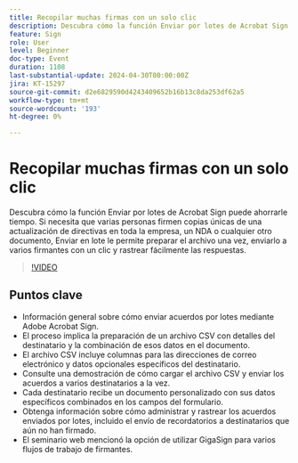 ```yaml
---
title: Recopilar muchas firmas con un solo clic
description: Descubra cómo la función Enviar por lotes de Acrobat Sign puede ahorrarle tiempo.
feature: Sign
role: User
level: Beginner
doc-type: Event
duration: 1108
last-substantial-update: 2024-04-30T00:00:00Z
jira: KT-15297
source-git-commit: d2e6829590d4243409652b16b13c8da253df62a5
workflow-type: tm+mt
source-wordcount: '193'
ht-degree: 0%

---
```



# Recopilar muchas firmas con un solo clic

Descubra cómo la función Enviar por lotes de Acrobat Sign puede ahorrarle tiempo. Si necesita que varias personas firmen copias únicas de una actualización de directivas en toda la empresa, un NDA o cualquier otro documento, Enviar en lote le permite preparar el archivo una vez, enviarlo a varios firmantes con un clic y rastrear fácilmente las respuestas.

>[!VIDEO](https://video.tv.adobe.com/v/3428188/?learn=on)

## Puntos clave

* Información general sobre cómo enviar acuerdos por lotes mediante Adobe Acrobat Sign.
* El proceso implica la preparación de un archivo CSV con detalles del destinatario y la combinación de esos datos en el documento.
* El archivo CSV incluye columnas para las direcciones de correo electrónico y datos opcionales específicos del destinatario.
* Consulte una demostración de cómo cargar el archivo CSV y enviar los acuerdos a varios destinatarios a la vez.
* Cada destinatario recibe un documento personalizado con sus datos específicos combinados en los campos del formulario.
* Obtenga información sobre cómo administrar y rastrear los acuerdos enviados por lotes, incluido el envío de recordatorios a destinatarios que aún no han firmado.
* El seminario web mencionó la opción de utilizar GigaSign para varios flujos de trabajo de firmantes.
